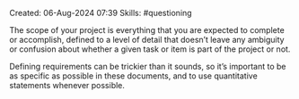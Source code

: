 Created: 06-Aug-2024 07:39
Skills: #questioning

The scope of your project is everything that you are expected to complete or accomplish, defined to a level of detail that doesn’t leave any ambiguity or confusion about whether a given task or item is part of the project or not.

Defining requirements can be trickier than it sounds, so it’s important to be as specific as possible in these documents, and to use quantitative statements whenever possible.